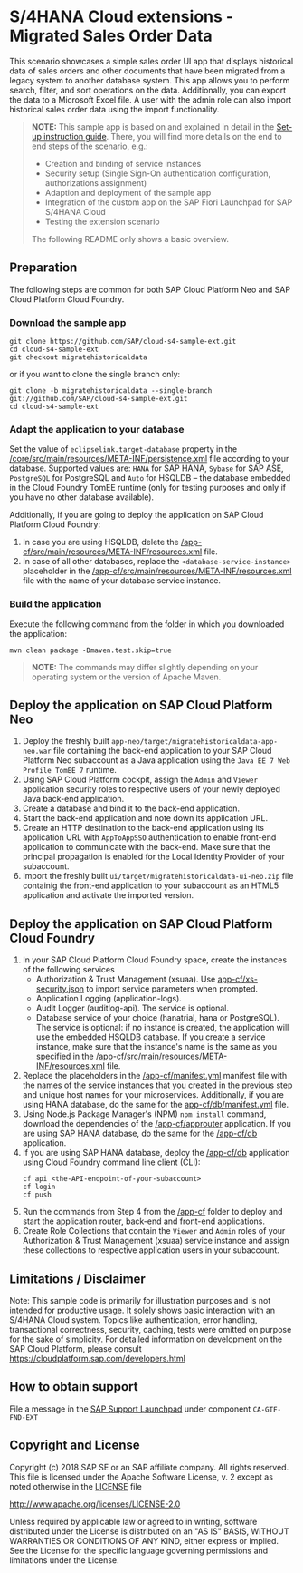# S/4HANA Cloud extensions - Migrated Sales Order Data
This scenario showcases a simple sales order UI app that displays historical data of sales orders and other documents that have been migrated from a legacy system to another database system. This app allows you to perform search, filter, and sort operations on the data. Additionally, you can export the data to a Microsoft Excel file. A user with the admin role can also import historical sales order data using the import functionality.

> **NOTE:** This sample app is based on and explained in detail in the [Set-up instruction guide](https://help.sap.com/viewer/1eeef7f3c5c140b1a3b406cf357f316a). There, you will find more details on the end to end steps of the scenario, e.g.:
> * Creation and binding of service instances
> * Security setup (Single Sign-On authentication configuration, authorizations assignment)
> * Adaption and deployment of the sample app
> * Integration of the custom app on the SAP Fiori Launchpad for SAP S/4HANA Cloud
> * Testing the extension scenario
>
> The following README only shows a basic overview.

## Preparation

The following steps are common for both SAP Cloud Platform Neo and SAP Cloud Platform Cloud Foundry.

### Download the sample app

```
git clone https://github.com/SAP/cloud-s4-sample-ext.git
cd cloud-s4-sample-ext
git checkout migratehistoricaldata
```
or if you want to clone the single branch only:
```
git clone -b migratehistoricaldata --single-branch git://github.com/SAP/cloud-s4-sample-ext.git
cd cloud-s4-sample-ext
```

### Adapt the application to your database

Set the value of `eclipselink.target-database` property in the [/core/src/main/resources/META-INF/persistence.xml](/core/src/main/resources/META-INF/persistence.xml#L31) file according to your database. Supported values are: `HANA` for SAP HANA, `Sybase` for SAP ASE, `PostgreSQL` for PostgreSQL and `Auto` for HSQLDB – the database embedded in the Cloud Foundry TomEE runtime (only for testing purposes and only if you have no other database available).

Additionally, if you are going to deploy the application on SAP Cloud Platform Cloud Foundry:
1. In case you are using HSQLDB, delete the [/app-cf/src/main/resources/META-INF/resources.xml](/app-cf/src/main/resources/META-INF/resources.xml) file.
2. In case of all other databases, replace the `<database-service-instance>` placeholder in the [/app-cf/src/main/resources/META-INF/resources.xml](/app-cf/src/main/resources/META-INF/resources.xml#L6) file with the name of your database service instance.

### Build the application

Execute the following command from the folder in which you downloaded the application:
```
mvn clean package -Dmaven.test.skip=true
```
> **NOTE:** The commands may differ slightly depending on your operating system or the version of Apache Maven.

## Deploy the application on SAP Cloud Platform Neo

1. Deploy the freshly built `app-neo/target/migratehistoricaldata-app-neo.war` file containing the back-end application to your SAP Cloud Platform Neo subaccount as a Java application using the `Java EE 7 Web Profile TomEE 7` runtime.
2. Using SAP Cloud Platform cockpit, assign the `Admin` and `Viewer` application security roles to respective users of your newly deployed Java back-end application.
3. Create a database and bind it to the back-end application.
4. Start the back-end application and note down its application URL.
5. Create an HTTP destination to the back-end application using its application URL with `AppToAppSSO` authentication to enable front-end application to communicate with the back-end. Make sure that the principal propagation is enabled for the Local Identity Provider of your subaccount.
6. Import the freshly built `ui/target/migratehistoricaldata-ui-neo.zip` file containig the front-end application to your subaccount as an HTML5 application and activate the imported version.

## Deploy the application on SAP Cloud Platform Cloud Foundry
1. In your SAP Cloud Platform Cloud Foundry space, create the instances of the following services
   - Authorization & Trust Management (xsuaa). Use [app-cf/xs-security.json](app-cf/xs-security.json) to import service parameters when prompted.
   - Application Logging (application-logs).
   - Audit Logger (auditlog-api). The service is optional.
   - Database service of your choice (hanatrial, hana or PostgreSQL). The service is optional: if no instance is created, the application will use the embedded HSQLDB database. If you create a service instance, make sure that the instance's name is the same as you specified in the [/app-cf/src/main/resources/META-INF/resources.xml](/app-cf/src/main/resources/META-INF/resources.xml) file.
2. Replace the placeholders in the [/app-cf/manifest.yml](/app-cf/manifest.yml) manifest file with the names of the service instances that you created in the previous step and unique host names for your microservices. Additionally, if you are using HANA database, do the same for the [app-cf/db/manifest.yml](app-cf/db/manifest.yml) file.
3. Using Node.js Package Manager's (NPM) `npm install` command, download the dependencies of the [/app-cf/approuter](/app-cf/approuter) application. If you are using SAP HANA database, do the same for the [/app-cf/db](/app-cf/db) application.
4. If you are using SAP HANA database, deploy the [/app-cf/db](/app-cf/db) application using Cloud Foundry command line client (CLI):
   ```
   cf api <the-API-endpoint-of-your-subaccount>
   cf login
   cf push
   ```
5. Run the commands from Step 4 from the [/app-cf](/app-cf/) folder to deploy and start the application router, back-end and front-end applications.
6. Create Role Collections that contain the `Viewer` and `Admin` roles of your Authorization & Trust Management (xsuaa) service instance and assign these collections to respective application users in your subaccount.


Limitations / Disclaimer
------------------------
Note: This sample code is primarily for illustration purposes and is not intended for productive usage. It solely shows basic interaction with an S/4HANA Cloud system. Topics like authentication, error handling, transactional correctness, security, caching, tests were omitted on purpose for the sake of simplicity. For detailed information on development on the SAP Cloud Platform, please consult https://cloudplatform.sap.com/developers.html

How to obtain support
---------------------
File a message in the [SAP Support Launchpad](https://launchpad.support.sap.com/#/incident/create) under component `CA-GTF-FND-EXT`


Copyright and License
---------------------
Copyright (c) 2018 SAP SE or an SAP affiliate company. All rights reserved.
This file is licensed under the Apache Software License, v. 2 except as noted otherwise in the [LICENSE](LICENSE) file

http://www.apache.org/licenses/LICENSE-2.0

Unless required by applicable law or agreed to in writing, software distributed under the License is distributed on an "AS IS" BASIS, WITHOUT WARRANTIES OR CONDITIONS OF ANY KIND, either express or implied. See the License for the specific language governing permissions and limitations under the License.

